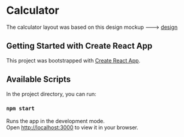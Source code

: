 # Calculator

The calculator layout was based on this design mockup ---> [design](<https://www.figma.com/file/zAexCYuBOBUWb9o1ECHSal/Calculator-App-Ui-Design-Download-Free-(Community)?type=design&node-id=70%3A420&t=lfMWYg3ut7Ondubd-1>)

## Getting Started with Create React App

This project was bootstrapped with [Create React App](https://github.com/facebook/create-react-app).

## Available Scripts

In the project directory, you can run:

### `npm start`

Runs the app in the development mode.\
Open [http://localhost:3000](http://localhost:3000) to view it in your browser.
